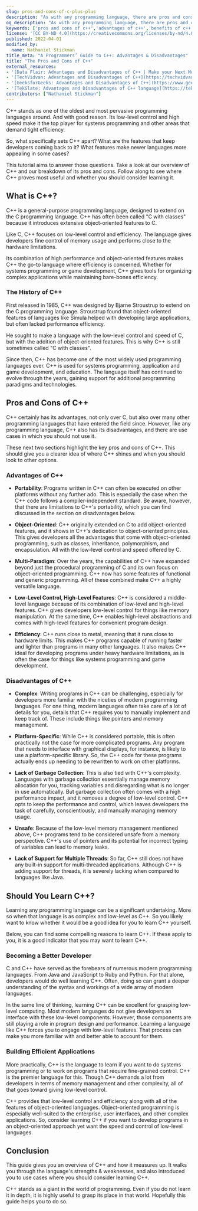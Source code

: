 ```yaml
---
slug: pros-and-cons-of-c-plus-plus
description: "As with any programming language, there are pros and cons of C++. Read our guide to find out whether you can benefit from learning C++. ✓ Click to learn more!"
og_description: "As with any programming language, there are pros and cons of C++. Read our guide to find out whether you can benefit from learning C++. ✓ Click to learn more!"
keywords: ['pros and cons of c++','advantages of c++','benefits of c++']
license: '[CC BY-ND 4.0](https://creativecommons.org/licenses/by-nd/4.0)'
published: 2022-04-01
modified_by:
  name: Nathaniel Stickman
title_meta: "A Programmers’ Guide to C++: Advantages & Disadvantages"
title: "The Pros and Cons of C++"
external_resources:
- '[Data Flair: Advantages and Disadvantages of C++ | Make your Next Move!](https://data-flair.training/blogs/advantages-and-disadvantages-of-cpp/)'
- '[TechVidvan: Advantages and Disadvantages of C++](https://techvidvan.com/tutorials/cpp-pros-and-cons/)'
- '[GeeksforGeeks: Advantages and Disadvantages of C++](https://www.geeksforgeeks.org/advantages-and-disadvantages-of-c/)'
- '[TekSlate: Advantages and Disadvantages of C++ language](https://tekslate.com/c-explain-advantages-disadvantages)'
contributors: ["Nathaniel Stickman"]
---
```


C++ stands as one of the oldest and most pervasive programming languages around. And with good reason. Its low-level control and high speed make it the top player for systems programming and other areas that demand tight efficiency.

So, what specifically sets C++ apart? What are the features that keep developers coming back to it? What features make newer languages more appealing in some cases?

This tutorial aims to answer those questions. Take a look at our overview of C++ and our breakdown of its pros and cons. Follow along to see where C++ proves most useful and whether you should consider learning it.

## What is C++?

C++ is a general-purpose programming language, designed to extend on the C programming language. C++ has often been called "C with classes" because it introduces extensive object-oriented features to C.

Like C, C++ focuses on low-level control and efficiency. The language gives developers fine control of memory usage and performs close to the hardware limitations.

Its combination of high performance and object-oriented features makes C++ the go-to language where efficiency is concerned. Whether for systems programming or game development, C++ gives tools for organizing complex applications while maintaining bare-bones efficiency.

### The History of C++

First released in 1985, C++ was designed by Bjarne Stroustrup to extend on the C programming language. Stroustrup found that object-oriented features of languages like Simula helped with developing large applications, but often lacked performance efficiency.

He sought to make a language with the low-level control and speed of C, but with the addition of object-oriented features. This is why C++ is still sometimes called "C with classes".

Since then, C++ has become one of the most widely used programming languages ever. C++ is used for systems programming, application and game development, and education. The language itself has continued to evolve through the years, gaining support for additional programming paradigms and technologies.

## Pros and Cons of C++

C++ certainly has its advantages, not only over C, but also over many other programming languages that have entered the field since. However, like any programming language, C++ also has its disadvantages, and there are use cases in which you should not use it.

These next two sections highlight the key pros and cons of C++. This should give you a clearer idea of where C++ shines and when you should look to other options.

### Advantages of C++

-   **Portability**: Programs written in C++ can often be executed on other platforms without any further ado. This is especially the case when the C++ code follows a compiler-independent standard. Be aware, however, that there are limitations to C++'s portability, which you can find discussed in the section on disadvantages below.

-   **Object-Oriented**: C++ originally extended on C to add object-oriented features, and it shows in C++'s dedication to object-oriented principles. This gives developers all the advantages that come with object-oriented programming, such as classes, inheritance, polymorphism, and encapsulation. All with the low-level control and speed offered by C.

-   **Multi-Paradigm**: Over the years, the capabilities of C++ have expanded beyond just the procedural programming of C and its own focus on object-oriented programming. C++ now has some features of functional and generic programming. All of these combined make C++ a highly versatile language.

-   **Low-Level Control, High-Level Features**: C++ is considered a middle-level language because of its combination of low-level and high-level features. C++ gives developers low-level control for things like memory manipulation. At the same time, C++ enables high-level abstractions and comes with high-level features for convenient program design.

-   **Efficiency**: C++ runs close to metal, meaning that it runs close to hardware limits. This makes C++ programs capable of running faster and lighter than programs in many other languages. It also makes C++ ideal for developing programs under heavy hardware limitations, as is often the case for things like systems programming and game development.

### Disadvantages of C++

-   **Complex**: Writing programs in C++ can be challenging, especially for developers more familiar with the niceties of modern programming languages. For one thing, modern languages often take care of a lot of details for you, details that C++ requires you to manually implement and keep track of. These include things like pointers and memory management.

-   **Platform-Specific**: While C++ is considered portable, this is often practically not the case for more complicated programs. Any program that needs to interface with graphical displays, for instance, is likely to use a platform-specific library. So, the C++ code for these programs actually ends up needing to be rewritten to work on other platforms.

-   **Lack of Garbage Collection**: This is also tied with C++'s complexity. Languages with garbage collection essentially manage memory allocation for you, tracking variables and disregarding what is no longer in use automatically. But garbage collection often comes with a high performance impact, and it removes a degree of low-level control. C++ opts to keep the performance and control, which leaves developers the task of carefully, conscientiously, and manually managing memory usage.

-   **Unsafe**: Because of the low-level memory management mentioned above, C++ programs tend to be considered unsafe from a memory perspective. C++'s use of pointers and its potential for incorrect typing of variables can lead to memory leaks.

-   **Lack of Support for Multiple Threads**: So far, C++ still does not have any built-in support for multi-threaded applications. Although C++ is adding support for threads, it is severely lacking when compared to languages like Java.

## Should You Learn C++?

Learning any programming language can be a significant undertaking. More so when that language is as complex and low-level as C++. So you likely want to know whether it would be a good idea for you to learn C++ yourself.

Below, you can find some compelling reasons to learn C++. If these apply to you, it is a good indicator that you may want to learn C++.

### Becoming a Better Developer

C and C++ have served as the forebears of numerous modern programming languages. From Java and JavaScript to Ruby and Python. For that alone, developers would do well learning C++. Often, doing so can grant a deeper understanding of the syntax and workings of a wide array of modern languages.

In the same line of thinking, learning C++ can be excellent for grasping low-level computing. Most modern languages do not give developers an interface with these low-level components. However, those components are still playing a role in program design and performance. Learning a language like C++ forces you to engage with low-level features. That process can make you more familiar with and better able to account for them.

### Building Efficient Applications

More practically, C++ is the language to learn if you want to do systems programming or to work on programs that require fine-grained control. C++ is the premier language for this. Though C++ demands a lot from developers in terms of memory management and other complexity, all of that goes toward giving low-level control.

C++ provides that low-level control and efficiency along with all of the features of object-oriented languages. Object-oriented programming is especially well-suited to the enterprise, user interfaces, and other complex applications. So, consider learning C++ if you want to develop programs in an object-oriented approach yet want the speed and control of low-level languages.

## Conclusion

This guide gives you an overview of C++ and how it measures up. It walks you through the language's strengths & weaknesses, and also introduced you to use cases where you should consider learning C++.

C++ stands as a giant in the world of programming. Even if you do not learn it in depth, it is highly useful to grasp its place in that world. Hopefully this guide helps you to do so.